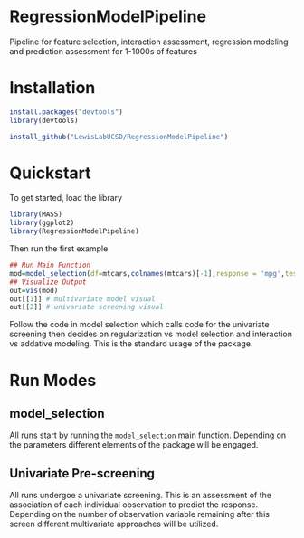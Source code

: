 # RegressionModelPipeline
Pipeline for feature selection, interaction assessment, regression modeling and prediction assessment for 1-1000s of features

# Installation
``` R
install.packages("devtools")
library(devtools)

install_github("LewisLabUCSD/RegressionModelPipeline")
```

# Quickstart

To get started, load the library
``` R
library(MASS)
library(ggplot2)
library(RegressionModelPipeline)
```

Then run the first example
``` R
## Run Main Function
mod=model_selection(df=mtcars,colnames(mtcars)[-1],response = 'mpg',test='LRT',K=5,family = 'gaussian',model=glm)
## Visualize Output
out=vis(mod)
out[[1]] # multivariate model visual
out[[2]] # univariate screening visual
```

Follow the code in model selection which calls code for the univariate screening then decides on regularization vs model selection and interaction vs addative modeling. This is the standard usage of the package.

# Run Modes

## model_selection
All runs start by running the ```model_selection``` main function. Depending on the parameters different elements of the package will be engaged.

## Univariate Pre-screening
All runs undergoe a univariate screening. This is an assessment of the association of each individual observation to predict the response. Depending on the number of observation variable remaining after this screen different multivariate approaches will be utilized.